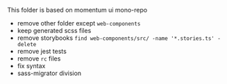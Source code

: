 This folder is based on momentum ui mono-repo 
- remove other folder except `web-components`
- keep generated scss files
- remove storybooks `find web-components/src/ -name '*.stories.ts' -delete`
- remove jest tests
- remove `rc` files
- fix syntax
- sass-migrator division